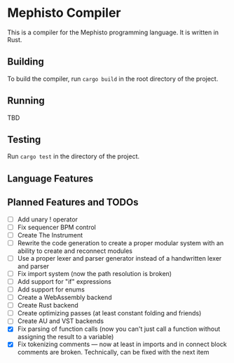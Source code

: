 # Mephisto Compiler

This is a compiler for the Mephisto programming language. It is written in Rust.

## Building

To build the compiler, run `cargo build` in the root directory of the project.

## Running

TBD

## Testing

Run `cargo test` in the directory of the project.

## Language Features

## Planned Features and TODOs

* [ ] Add unary ! operator
* [ ] Fix sequencer BPM control
* [ ] Create The Instrument
* [ ] Rewrite the code generation to create a proper modular system with an ability to create and reconnect modules
* [ ] Use a proper lexer and parser generator instead of a handwritten lexer and parser
* [ ] Fix import system (now the path resolution is broken)
* [ ] Add support for "if" expressions
* [ ] Add support for enums
* [ ] Create a WebAssembly backend
* [ ] Create Rust backend
* [ ] Create optimizing passes (at least constant folding and friends)
* [ ] Create AU and VST backends
* [x] Fix parsing of function calls (now you can't just call a function without assigning the result to a variable)
* [x] Fix tokenizing comments — now at least in imports and in connect block comments are broken. Technically, can be fixed with the next item
